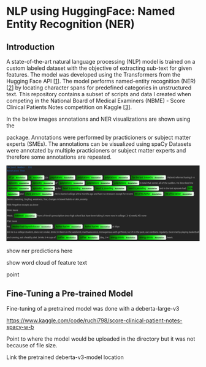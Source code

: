 # NLP using HuggingFace: Named Entity Recognition (NER)
## Introduction
A state-of-the-art natural language processing (NLP) model is trained on a custom labeled dataset with the objective of extracting sub-text for given features. The model was developed using the Transformers from the Hugging Face API [[1](https://huggingface.co/docs/transformers/index)]. The model performs named-entity recognition (NER) [[2](https://en.wikipedia.org/wiki/Named-entity_recognition)] by locating character spans for predefined categories in unstructured text.  This repository contains a subset of scripts and data I created when competing in the National Board of Medical Examiners (NBME) - Score Clinical Patients Notes competition on Kaggle [[3](https://www.kaggle.com/competitions/nbme-score-clinical-patient-notes)].



In the below images annotations and NER visualizations are shown using the 

[spaCy]: https://spacy.io/

 package. Annotations were performed by practicioners or subject matter experts (SMEs). The annotations can be visualized using spaCy Datasets were annotated by multiple practicioners or subject matter experts and therefore some annotations are repeated.

![](https://github.com/mddunlap924/HuggingFace-NLP-NBME/blob/main/imgs/annotated_text.png)

show ner predictions here

show word cloud of feature text

point

## Fine-Tuning a Pre-trained Model

Fine-tuning of a pretrained model was done with a deberta-large-v3

https://www.kaggle.com/code/ruchi798/score-clinical-patient-notes-spacy-w-b

Point to where the model would be uploaded in the directory but it was not because of file size.

Link the pretrained deberta-v3-model location 





